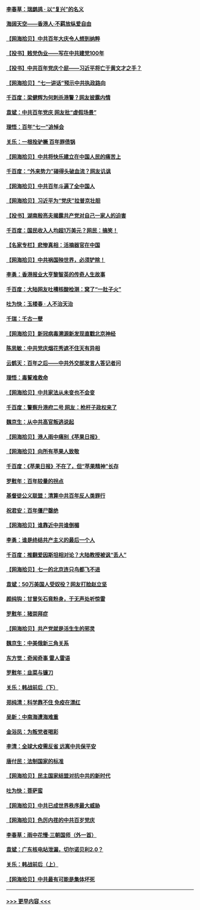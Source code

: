 #### [李春草：瑞鹧鸪 · 以“复兴”的名义](../pages/nsc993/n13069984.md?t=07061401) 
#### [海阔天空——香港⼈·不羁放纵爱⾃由](../pages/nsc993/n13069407.md?t=07061401) 
#### [【网海拾贝】中共百年大庆令人想到纳粹](../pages/nsc993/n13068483.md?t=07061401) 
#### [【投书】贱党伪业——写在中共建党100年](../pages/nsc993/n13067843.md?t=07061401) 
#### [【投书】中共百年党庆个屁——习近平将亡于黄文才之手？](../pages/nsc993/n13067425.md?t=07061401) 
#### [【网海拾贝】“七一讲话”预示中共执政路向](../pages/nsc993/n13066434.md?t=07061401) 
#### [千百度：梁健辉为何刺杀港警？网友披露内情](../pages/nsc993/n13066979.md?t=07061401) 
#### [袁斌：中共百年党庆 网友批“虚假场景”](../pages/nsc993/n13066385.md?t=07061401) 
#### [理悟：百年“七一”追悼会](../pages/nsc993/n13066106.md?t=07061401) 
#### [关乐：一根拴驴橛 百年罪债锅](../pages/nsc993/n13066089.md?t=07061401) 
#### [【网海拾贝】中共将快乐建立在中国人民的痛苦上](../pages/nsc993/n13064939.md?t=07061401) 
#### [千百度：“外来势力”碰得头破血流？网友讥讽](../pages/nsc993/n13064878.md?t=07061401) 
#### [【网海拾贝】中共百年斗遍了全中国人](../pages/nsc993/n13060020.md?t=07061401) 
#### [【网海拾贝】习近平为“党庆”拉普京壮胆](../pages/nsc993/n13057781.md?t=07061401) 
#### [【投书】湖南殷亮夫揭露共产党对自己一家人的迫害](../pages/nsc993/n13057744.md?t=07061401) 
#### [千百度：国民收入人均超1万美元？网民：搞笑！](../pages/nsc993/n13057692.md?t=07061401) 
#### [【名家专栏】悲惨真相：活摘器官在中国](../pages/nsc993/n13056611.md?t=07061401) 
#### [【网海拾贝】中共祸国殃世界，必须铲除！](../pages/nsc993/n13056011.md?t=07061401) 
#### [李勇：香港报业大亨黎智英的传奇人生故事](../pages/nsc993/n13055258.md?t=07061401) 
#### [千百度：大陆网友吐槽核酸检测：窝了“一肚子火”](../pages/nsc993/n13055194.md?t=07061401) 
#### [吐为快：玉楼春 · 人不治天治](../pages/nsc993/n13054028.md?t=07061401) 
#### [千瑞：千古一孽](../pages/nsc993/n13054016.md?t=07061401) 
#### [【网海拾贝】新冠病毒溯源新发现直戳北京神经](../pages/nsc993/n13052425.md?t=07061401) 
#### [陈思敏：中共党庆烟花秀遮不住天有异相](../pages/nsc993/n13052020.md?t=07061401) 
#### [云鹤天：百年之后——中共外交部发言人答记者问](../pages/nsc993/n13051604.md?t=07061401) 
#### [理悟：毒誓难救命](../pages/nsc993/n13051601.md?t=07061401) 
#### [【网海拾贝】中共家法从未变也不会变](../pages/nsc993/n13050366.md?t=07061401) 
#### [千百度：警察升港府二号 网友：枪杆子政权来了](../pages/nsc993/n13050261.md?t=07061401) 
#### [魏京生：从中共高官叛逃说起](../pages/nsc993/n13048997.md?t=07061401) 
#### [【网海拾贝】港人雨中痛别《苹果日报》](../pages/nsc993/n13048941.md?t=07061401) 
#### [【网海拾贝】向所有苹果人致敬](../pages/nsc993/n13046795.md?t=07061401) 
#### [千百度：《苹果日报》不在了，但“苹果精神”长存](../pages/nsc993/n13046703.md?t=07061401) 
#### [罗慰年：百年较量的拐点](../pages/nsc993/n13046542.md?t=07061401) 
#### [基督徒公义联盟：清算中共百年反人类罪行](../pages/nsc993/n13046499.md?t=07061401) 
#### [祝君安：百年僵尸罄绝](../pages/nsc993/n13045595.md?t=07061401) 
#### [【网海拾贝】谁靠近中共谁倒楣](../pages/nsc993/n13044667.md?t=07061401) 
#### [李勇：谁是终结共产主义的最后一个人](../pages/nsc993/n13044397.md?t=07061401) 
#### [千百度：推翻爱因斯坦相对论？大陆教授被讽“丢人”](../pages/nsc993/n13043908.md?t=07061401) 
#### [【网海拾贝】七一的北京连只鸟都飞不进](../pages/nsc993/n13041377.md?t=07061401) 
#### [袁斌：50万美国人受奴役？网友打脸赵立坚](../pages/nsc993/n13041330.md?t=07061401) 
#### [颜纯钩：甘冒矢石竟粉身，于无声处听惊雷](../pages/nsc993/n13041140.md?t=07061401) 
#### [罗慰年：猪崇拜症](../pages/nsc993/n13041071.md?t=07061401) 
#### [【网海拾贝】共产党就是活生生的邪灵](../pages/nsc993/n13036627.md?t=07061401) 
#### [魏京生：中美俄新三角关系](../pages/nsc993/n13035986.md?t=07061401) 
#### [东方觉：奇闻奇事 雷人雷语](../pages/nsc993/n13035878.md?t=07061401) 
#### [罗慰年：韭菜与镰刀](../pages/nsc993/n13034374.md?t=07061401) 
#### [关乐：韩战前后（下）](../pages/nsc993/n13034113.md?t=07061401) 
#### [郑纯清：科学靠不住 免疫在漂红](../pages/nsc993/n13034093.md?t=07061401) 
#### [吴新：中南海遭海难重](../pages/nsc993/n13034084.md?t=07061401) 
#### [金浴凤：为叛党者喝彩](../pages/nsc993/n13034058.md?t=07061401) 
#### [李清：全球大疫需反省 远离中共保平安](../pages/nsc993/n13033784.md?t=07061401) 
#### [唐付民：法制国家的标准](../pages/nsc993/n13032944.md?t=07061401) 
#### [【网海拾贝】民主国家结盟对抗中共的新时代](../pages/nsc993/n13031717.md?t=07061401) 
#### [吐为快：菩萨蛮](../pages/nsc993/n13030033.md?t=07061401) 
#### [【网海拾贝】中共已成世界秩序最大威胁](../pages/nsc993/n13028138.md?t=07061401) 
#### [【网海拾贝】色厉内荏的中共百岁党庆](../pages/nsc993/n13025582.md?t=07061401) 
#### [李春草：雨中花慢‧三朝国师（外一首）](../pages/nsc993/n13025567.md?t=07061401) 
#### [袁斌：广东核电站泄漏，切尔诺贝利2.0？](../pages/nsc993/n13025475.md?t=07061401) 
#### [关乐：韩战前后（上）](../pages/nsc993/n13025387.md?t=07061401) 
#### [【网海拾贝】中共最有可能是集体坏死](../pages/nsc993/n13023101.md?t=07061401) 

----
#### [ >>> 更早内容 <<< ](../indexes/nsc993-earlier.md)
